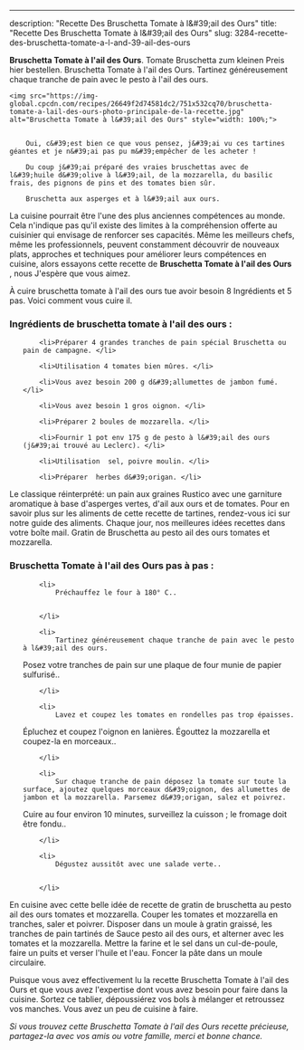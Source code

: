 ---
description: "Recette Des Bruschetta Tomate à l&amp;#39;ail des Ours"
title: "Recette Des Bruschetta Tomate à l&amp;#39;ail des Ours"
slug: 3284-recette-des-bruschetta-tomate-a-l-and-39-ail-des-ours

<p>
	<strong>Bruschetta Tomate à l&#39;ail des Ours</strong>. 
	Tomate Bruschetta zum kleinen Preis hier bestellen. Bruschetta Tomate à l&#39;ail des Ours. Tartinez généreusement chaque tranche de pain avec le pesto à l&#39;ail des ours.
</p>
<p>
	
	<img src="https://img-global.cpcdn.com/recipes/26649f2d74581dc2/751x532cq70/bruschetta-tomate-a-lail-des-ours-photo-principale-de-la-recette.jpg" alt="Bruschetta Tomate à l&#39;ail des Ours" style="width: 100%;">
	
	
		Oui, c&#39;est bien ce que vous pensez, j&#39;ai vu ces tartines géantes et je n&#39;ai pas pu m&#39;empêcher de les acheter !
	
		Du coup j&#39;ai préparé des vraies bruschettas avec de l&#39;huile d&#39;olive à l&#39;ail, de la mozzarella, du basilic frais, des pignons de pins et des tomates bien sûr.
	
		Bruschetta aux asperges et à l&#39;ail aux ours.
	
</p>

La cuisine pourrait être l'une des plus anciennes compétences au monde. Cela n'indique pas qu'il existe des limites à la compréhension offerte au cuisinier qui envisage de renforcer ses capacités. Même les meilleurs chefs, même les professionnels, peuvent constamment découvrir de nouveaux plats, approches et techniques pour améliorer leurs compétences en cuisine, alors essayons cette recette de <strong> Bruschetta Tomate à l&#39;ail des Ours </strong>, nous J'espère que vous aimez.

<!--inarticleads1-->

À cuire bruschetta tomate à l&#39;ail des ours tue avoir besoin 8 Ingrédients et 5 pas. Voici comment vous cuire il.

<h3>Ingrédients de bruschetta tomate à l&#39;ail des ours :</h3>

<ol>
	
		<li>Préparer 4 grandes tranches de pain spécial Bruschetta ou pain de campagne. </li>
	
		<li>Utilisation 4 tomates bien mûres. </li>
	
		<li>Vous avez besoin 200 g d&#39;allumettes de jambon fumé. </li>
	
		<li>Vous avez besoin 1 gros oignon. </li>
	
		<li>Préparer 2 boules de mozzarella. </li>
	
		<li>Fournir 1 pot env 175 g de pesto à l&#39;ail des ours (j&#39;ai trouvé au Leclerc). </li>
	
		<li>Utilisation  sel, poivre moulin. </li>
	
		<li>Préparer  herbes d&#39;origan. </li>
	
</ol>

Le classique réinterprété: un pain aux graines Rustico avec une garniture aromatique à base d&#39;asperges vertes, d&#39;ail aux ours et de tomates. Pour en savoir plus sur les aliments de cette recette de tartines, rendez-vous ici sur notre guide des aliments. Chaque jour, nos meilleures idées recettes dans votre boîte mail. Gratin de Bruschetta au pesto ail des ours tomates et mozzarella. 

<!--inarticleads2-->

<h3>Bruschetta Tomate à l&#39;ail des Ours pas à pas :</h3>

<ol>
	
		<li>
			Préchauffez le four à 180° C..
			
			
		</li>
	
		<li>
			Tartinez généreusement chaque tranche de pain avec le pesto à l&#39;ail des ours.
Posez votre tranches de pain sur une plaque de four munie de papier sulfurisé..
			
			
		</li>
	
		<li>
			Lavez et coupez les tomates en rondelles pas trop épaisses.
Épluchez et coupez l&#39;oignon en lanières.
Égouttez la mozzarella et coupez-la en morceaux..
			
			
		</li>
	
		<li>
			Sur chaque tranche de pain déposez la tomate sur toute la surface, ajoutez quelques morceaux d&#39;oignon, des allumettes de jambon et la mozzarella. Parsemez d&#39;origan, salez et poivrez.
Cuire au four environ 10 minutes, surveillez la cuisson ; le fromage doit être fondu..
			
			
		</li>
	
		<li>
			Dégustez aussitôt avec une salade verte..
			
			
		</li>
	
</ol>

En cuisine avec cette belle idée de recette de gratin de bruschetta au pesto ail des ours tomates et mozzarella. Couper les tomates et mozzarella en tranches, saler et poivrer. Disposer dans un moule à gratin graissé, les tranches de pain tartinés de Sauce pesto ail des ours, et alterner avec les tomates et la mozzarella. Mettre la farine et le sel dans un cul-de-poule, faire un puits et verser l&#39;huile et l&#39;eau. Foncer la pâte dans un moule circulaire. 

<!--inarticleads1-->

<p>
Puisque vous avez effectivement lu la recette Bruschetta Tomate à l&#39;ail des Ours et que vous avez l'expertise dont vous avez besoin pour faire dans la cuisine. Sortez ce tablier, dépoussiérez vos bols à mélanger et retroussez vos manches. Vous avez un peu de cuisine à faire.
</p>

<p>
<i>Si vous trouvez cette Bruschetta Tomate à l&#39;ail des Ours recette précieuse, partagez-la avec vos amis ou votre famille, merci et bonne chance.</i>
</p>
